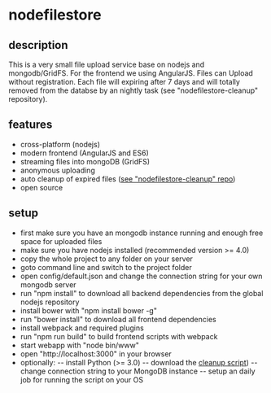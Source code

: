 # nodefilestore
## description
This is a very small file upload service base on nodejs and mongodb/GridFS.
For the frontend we using AngularJS.
Files can Upload without registration. Each file will expiring after 7 days and will totally removed from the databse by an nightly task (see "nodefilestore-cleanup" repository).

## features
- cross-platform (nodejs)
- modern frontend (AngularJS and ES6)
- streaming files into mongoDB (GridFS)
- anonymous uploading
- auto cleanup of expired files ([see "nodefilestore-cleanup" repo](https://github.com/MCeddy/nodefilestore-cleanup))
- open source

## setup
- first make sure you have an mongodb instance running and enough free space for uploaded files
- make sure you have nodejs installed (recommended version >= 4.0)
- copy the whole project to any folder on your server
- goto command line and switch to the project folder
- open config/default.json and change the connection string for your own mongodb server
- run "npm install" to download all backend dependencies from the global nodejs repository
- install bower with "npm install bower -g"
- run "bower install" to download all frontend dependencies
- install webpack and required plugins
- run "npm run build" to build frontend scripts with webpack
- start webapp with "node bin/www"
- open "http://localhost:3000" in your browser
- optionally:
-- install Python (>= 3.0)
-- download the [cleanup script](https://github.com/MCeddy/nodefilestore-cleanup/blob/master/cleanup.py))
-- change connection string to your MongoDB instance
-- setup an daily job for running the script on your OS

